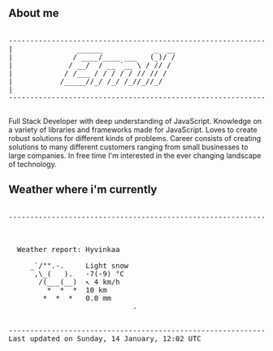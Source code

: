 ## About me

<pre>

--------------------------------------------------------------------------------------
|			    ______            _  __
|			   / ____/____ ___   (_)/ /
|			  / __/  / __ `__ \ / // / 
|			 / /___ / / / / / // // /  
|			/_____//_/ /_/ /_//_//_/   
|                           
--------------------------------------------------------------------------------------

</pre>

Full Stack Developer with deep understanding of JavaScript. Knowledge on a variety of libraries and frameworks made for JavaScript. Loves to create robust solutions for different kinds of problems. Career consists of creating solutions to many different customers ranging from small businesses to large companies. In free time I'm interested in the ever changing landscape of technology. 



## Weather where i'm currently  

<pre>

--------------------------------------------------------------------------------------


 
  Weather report: Hyvinkaa  
    
     _`/"".-.     Light snow  
      ,\_(   ).   -7(-9) °C  
       /(___(__)  ↖ 4 km/h  
         *  *  *  10 km  
        *  *  *   0.0 mm  
                             .


--------------------------------------------------------------------------------------
Last updated on Sunday, 14 January, 12:02 UTC
</pre>
